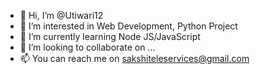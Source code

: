 - 👋 Hi, I’m @Utiwari12
- 👀 I’m interested in Web Development, Python Project
- 🌱 I’m currently learning Node JS/JavaScript
- 💞️ I’m looking to collaborate on ...
- 📫 You can  reach me on sakshiteleservices@gmail.com

<!---
Utiwari12/Utiwari12 is a ✨ special ✨ repository because its `README.md` (this file) appears on your GitHub profile.
You can click the Preview link to take a look at your changes.
--->
